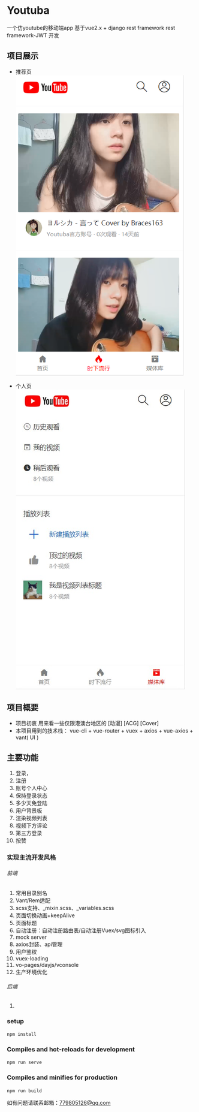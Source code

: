 # Youtuba

一个仿youtube的移动端app 基于vue2.x + django rest framework  rest framework-JWT 开发

## 项目展示

- 推荐页![](https://github.com/Bwijn/Youtuba-front-mobile/blob/brace2/src/assets/%E9%A6%96%E9%A1%B5.png)

- 个人页 ![](https://github.com/Bwijn/Youtuba-front-mobile/blob/brace2/src/assets/%E4%B8%AA%E4%BA%BA%E9%A1%B5.jpg)

## 项目概要

- 项目初衷 用来看一些仅限港澳台地区的 [动漫] [ACG] [Cover]  
- 本项目用到的技术栈： vue-cli + vue-router + vuex + axios + vue-axios + vant( UI ) 

## 主要功能

1. 登录，
2. 注册
3. 账号个人中心
4. 保持登录状态 		
5. 多少天免登陆
6. 用户背景板
7. 渲染视频列表
8. 视频下方评论     
9. 第三方登录
10. 按赞

### 实现主流开发风格

###### 前端

1. 常用目录别名
2. Vant/Rem适配
3. scss支持、_mixin.scss、_variables.scss
4. 页面切换动画+keepAlive
5. 页面标题
6. 自动注册：自动注册路由表/自动注册Vuex/svg图标引入
7. mock server
8. axios封装、api管理
9. 用户鉴权
10. vuex-loading
11. vo-pages/dayjs/vconsole
12. 生产环境优化

###### 后端

1. [rest]: https://baike.baidu.com/item/RESTful/4406165?fr=aladdin



### setup

```
npm install
```

### Compiles and hot-reloads for development

```
npm run serve
```

### Compiles and minifies for production

```
npm run build
```

如有问题请联系邮箱：779805126@qq.com